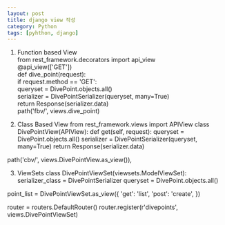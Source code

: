```yaml
---
layout: post
title: django view 작성
category: Python
tags: [pyhthon, django]
---
```


1. Function based View   
from rest_framework.decorators import api_view   
@api_view(['GET'])   
def dive_point(request):   
    if request.method == 'GET':   
        queryset = DivePoint.objects.all()   
        serializer = DivePointSerializer(queryset, many=True)   
        return Response(serializer.data)      
path('fbv/', views.dive_point)


2. Class Based View
from rest_framework.views import APIView
class DivePointView(APIView):
    def get(self, request):
        queryset = DivePoint.objects.all()
        serializer = DivePointSerializer(queryset, many=True)
        return Response(serializer.data)
        
path('cbv/', views.DivePointView.as_view()),


3. ViewSets
class DivePointViewSet(viewsets.ModelViewSet):
    serializer_class = DivePointSerializer
    queryset = DivePoint.objects.all()

point_list = DivePointViewSet.as_view({
    'get': 'list',
    'post': 'create',
    })
    
router = routers.DefaultRouter()
router.register(r'divepoints', views.DivePointViewSet)
